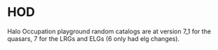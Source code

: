 # HOD
Halo Occupation playground
 random catalogs are at version 7_1 for the quasars, 7 for the LRGs and ELGs (6 only had elg changes). 
